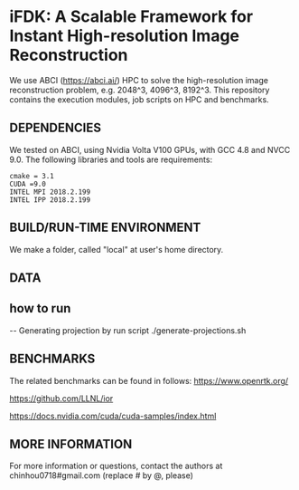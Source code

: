 # iFDK: A Scalable Framework for Instant High-resolution Image Reconstruction
We use ABCI (https://abci.ai/) HPC to solve the high-resolution image reconstruction problem, e.g. 2048^3, 4096^3, 8192^3.
This repository contains the execution modules, job scripts on HPC and benchmarks.

## DEPENDENCIES
We tested on ABCI, using Nvidia Volta V100 GPUs, with GCC 4.8 and NVCC 9.0. 
The following libraries and tools are requirements:

    cmake = 3.1
    CUDA =9.0
    INTEL MPI 2018.2.199
    INTEL IPP 2018.2.199
    
## BUILD/RUN-TIME ENVIRONMENT
We make a folder, called "local" at user's home directory.


## DATA

## how to run

-- Generating projection by run script ./generate-projections.sh


## BENCHMARKS
The related benchmarks can be found in follows:
https://www.openrtk.org/

https://github.com/LLNL/ior

https://docs.nvidia.com/cuda/cuda-samples/index.html
    

## MORE INFORMATION
For more information or questions, contact the authors at chinhou0718#gmail.com (replace # by @, please)

